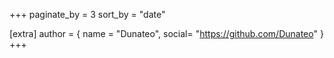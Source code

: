 +++
paginate_by = 3
sort_by = "date"

[extra]
author = { name = "Dunateo", social= "https://github.com/Dunateo" }
+++